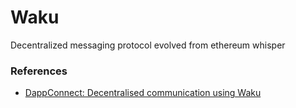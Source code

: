 # Waku

Decentralized messaging protocol evolved from ethereum whisper

### References
- [DappConnect: Decentralised communication using Waku](https://youtu.be/CBknF-6Z-Ds)

